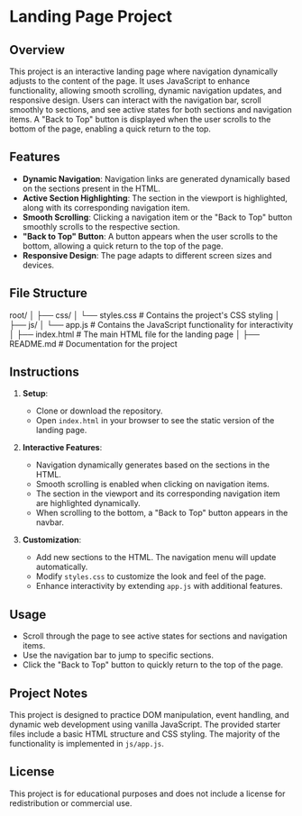 # Landing Page Project

## Overview

This project is an interactive landing page where navigation dynamically adjusts to the content of the page. It uses JavaScript to enhance functionality, allowing smooth scrolling, dynamic navigation updates, and responsive design. Users can interact with the navigation bar, scroll smoothly to sections, and see active states for both sections and navigation items. A "Back to Top" button is displayed when the user scrolls to the bottom of the page, enabling a quick return to the top.

## Features

- **Dynamic Navigation**: Navigation links are generated dynamically based on the sections present in the HTML.
- **Active Section Highlighting**: The section in the viewport is highlighted, along with its corresponding navigation item.
- **Smooth Scrolling**: Clicking a navigation item or the "Back to Top" button smoothly scrolls to the respective section.
- **"Back to Top" Button**: A button appears when the user scrolls to the bottom, allowing a quick return to the top of the page.
- **Responsive Design**: The page adapts to different screen sizes and devices.

## File Structure

root/
│
├── css/
│   └── styles.css   # Contains the project's CSS styling
│
├── js/
│   └── app.js       # Contains the JavaScript functionality for interactivity
│
├── index.html       # The main HTML file for the landing page
│
├── README.md        # Documentation for the project


## Instructions

1. **Setup**:
   - Clone or download the repository.
   - Open `index.html` in your browser to see the static version of the landing page.

2. **Interactive Features**:
   - Navigation dynamically generates based on the sections in the HTML.
   - Smooth scrolling is enabled when clicking on navigation items.
   - The section in the viewport and its corresponding navigation item are highlighted dynamically.
   - When scrolling to the bottom, a "Back to Top" button appears in the navbar.

3. **Customization**:
   - Add new sections to the HTML. The navigation menu will update automatically.
   - Modify `styles.css` to customize the look and feel of the page.
   - Enhance interactivity by extending `app.js` with additional features.

## Usage

- Scroll through the page to see active states for sections and navigation items.
- Use the navigation bar to jump to specific sections.
- Click the "Back to Top" button to quickly return to the top of the page.

## Project Notes

This project is designed to practice DOM manipulation, event handling, and dynamic web development using vanilla JavaScript. The provided starter files include a basic HTML structure and CSS styling. The majority of the functionality is implemented in `js/app.js`.


## License

This project is for educational purposes and does not include a license for redistribution or commercial use.
